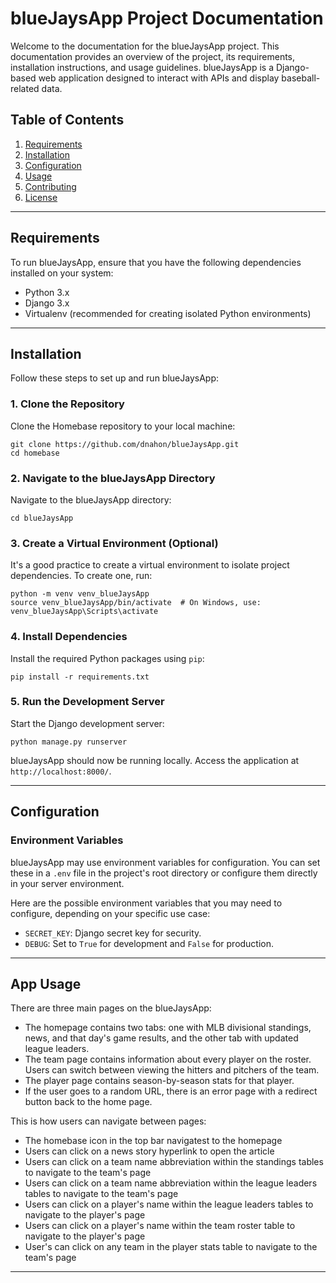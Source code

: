 # blueJaysApp Project Documentation

Welcome to the documentation for the blueJaysApp project. This documentation provides an overview of the project, its requirements, installation instructions, and usage guidelines. blueJaysApp is a Django-based web application designed to interact with APIs and display baseball-related data.

## Table of Contents

1. [Requirements](#requirements)
2. [Installation](#installation)
3. [Configuration](#configuration)
4. [Usage](#usage)
5. [Contributing](#contributing)
6. [License](#license)

---

## Requirements

To run blueJaysApp, ensure that you have the following dependencies installed on your system:

- Python 3.x
- Django 3.x
- Virtualenv (recommended for creating isolated Python environments)

---

## Installation

Follow these steps to set up and run blueJaysApp:

### 1. Clone the Repository

Clone the Homebase repository to your local machine:

```shell
git clone https://github.com/dnahon/blueJaysApp.git
cd homebase
```

### 2. Navigate to the blueJaysApp Directory

Navigate to the blueJaysApp directory:

```shell
cd blueJaysApp
```

### 3. Create a Virtual Environment (Optional)

It's a good practice to create a virtual environment to isolate project dependencies. To create one, run:

```shell
python -m venv venv_blueJaysApp
source venv_blueJaysApp/bin/activate  # On Windows, use: venv_blueJaysApp\Scripts\activate
```

### 4. Install Dependencies

Install the required Python packages using `pip`:

```shell
pip install -r requirements.txt
```

### 5. Run the Development Server

Start the Django development server:

```shell
python manage.py runserver
```

blueJaysApp should now be running locally. Access the application at `http://localhost:8000/`.

---

## Configuration

### Environment Variables

blueJaysApp may use environment variables for configuration. You can set these in a `.env` file in the project's root directory or configure them directly in your server environment.

Here are the possible environment variables that you may need to configure, depending on your specific use case:

- `SECRET_KEY`: Django secret key for security.
- `DEBUG`: Set to `True` for development and `False` for production.

---

## App Usage

There are three main pages on the blueJaysApp:

- The homepage contains two tabs: one with MLB divisional standings, news, and that day's game results, and the other tab with updated league leaders.
- The team page contains information about every player on the roster. Users can switch between viewing the hitters and pitchers of the team.
- The player page contains season-by-season stats for that player.
- If the user goes to a random URL, there is an error page with a redirect button back to the home page.

This is how users can navigate between pages:

- The homebase icon in the top bar navigatest to the homepage
- Users can click on a news story hyperlink to open the article
- Users can click on a team name abbreviation within the standings tables to navigate to the team's page
- Users can click on a team name abbreviation within the league leaders tables to navigate to the team's page
- Users can click on a player's name within the league leaders tables to navigate to the player's page
- Users can click on a player's name within the team roster table to navigate to the player's page
- User's can click on any team in the player stats table to navigate to the team's page

---

